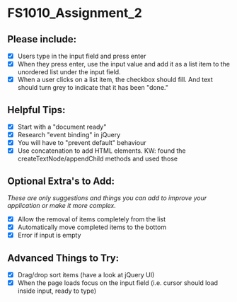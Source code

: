 # FS1010_Assignment_2

## Please include:
- [x] Users type in the input field and press enter
- [x] When they press enter, use the input value and add it as a list item to the unordered list under the input field.
- [x] When a user clicks on a list item, the checkbox should fill. And text should turn grey to indicate that it has been "done."

## Helpful Tips:
- [x] Start with a "document ready"
- [x] Research "event binding" in jQuery
- [x] You will have to "prevent default" behaviour
- [x] Use concatenation to add HTML elements. KW: found the createTextNode/appendChild methods and used those

## Optional Extra's to Add:
*These are only suggestions and things you can add to improve your application or make it more complex.*

- [x] Allow the removal of items completely from the list
- [x] Automatically move completed items to the bottom
- [x] Error if input is empty

## Advanced Things to Try:
- [x] Drag/drop sort items (have a look at jQuery UI)
- [x] When the page loads focus on the input field (i.e. cursor should load inside input, ready to type)